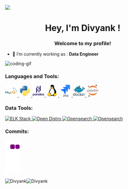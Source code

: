 ![](https://komarev.com/ghpvc/?username=divyank&color=blue)
<h1 align="center">Hey, I'm Divyank !</h1>

<h3 align="center">Welcome to my profile!</h3>

- 🌱 I’m currently working as : **Data Engineer**

![coding-gif](https://kleene.ai/wp-content/uploads/2020/04/Minoro_No_Gradient_2-2.gif)

<h3 align="left">Languages and Tools:</h3>

<p align="left">  </a> <a href="https://www.mysql.com/" target="_blank"> <img src="https://raw.githubusercontent.com/devicons/devicon/master/icons/mysql/mysql-original-wordmark.svg" alt="mysql" width="40" height="40"/> </a> <a href="https://www.python.org" target="_blank"> <img src="https://raw.githubusercontent.com/devicons/devicon/master/icons/python/python-original.svg" alt="python" width="40" height="40"/> </a> <a href="https://pandas.pydata.org/" target="_blank"> <img src="https://github.com/devicons/devicon/blob/master/icons/pandas/pandas-original-wordmark.svg" alt="pandas" width="40" height="40"/> </a> <a href="https://www.linux.org/" target="_blank"> <img src="https://github.com/devicons/devicon/blob/master/icons/linux/linux-original.svg" alt="Linux" width="40" height="40"/> </a> </a> <a href="https://www.atlassian.com/software/jira" target="_blank"> <img src="https://github.com/devicons/devicon/blob/master/icons/jira/jira-original-wordmark.svg" alt="Jira" width="40" height="40"/> </a> <a href="https://www.docker.com/" target="_blank"> <img src="https://github.com/devicons/devicon/blob/master/icons/docker/docker-original-wordmark.svg" alt="Docker" width="40" height="40"/> </a> <a href="https://jupyter.org/try" target="_blank"> <img src="https://github.com/devicons/devicon/blob/master/icons/jupyter/jupyter-original-wordmark.svg" alt="Jupyter" width="40" height="40"/> </a> </p>

<h3 align="left">Data Tools:</h3>

<p align="left">  </a> <a href="https://www.elastic.co/" target="_blank"> <img src="https://github.com/divyankm/divyankm/blob/main/elk%20stack.png" alt="ELK Stack" width="100" height="40"/> </a> <a href="https://opendistro.github.io/for-elasticsearch/" target="_blank"> <img src="https://github.com/divyankm/divyankm/blob/main/od.png" alt="Open Distro" width="40" height="40"/> <a href="https://opensearch.org/" target="_blank"><img src="https://github.com/divyankm/divyankm/blob/main/opensearch.png" alt="Opensearch" width="40" height="40"/> 
<a href="https://grafana.com/" target="_blank"><img src="https://github.com/divyankm/divyankm/blob/main/grafana.png" alt="Opensearch" width="40" height="40"/></a> </p>

<h3 align="left">Commits:</h3>

![snake gif](https://github.com/divyankm/divyankm/blob/output/github-contribution-grid-snake.gif)
<p><img align="left" src="https://github-readme-stats.vercel.app/api/top-langs?username=divyankm&show_icons=true&locale=en&layout=compact" alt="Divyank" /></p>
<p>&nbsp;<img align="left" src="https://github-readme-stats.vercel.app/api?username=divyankm&show_icons=true&locale=en" alt="Divyank" /></p>
